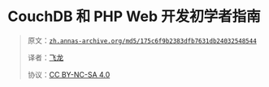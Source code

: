 # CouchDB 和 PHP Web 开发初学者指南

> 原文：[`zh.annas-archive.org/md5/175c6f9b2383dfb7631db24032548544`](https://zh.annas-archive.org/md5/175c6f9b2383dfb7631db24032548544)
> 
> 译者：[飞龙](https://github.com/wizardforcel)
> 
> 协议：[CC BY-NC-SA 4.0](http://creativecommons.org/licenses/by-nc-sa/4.0/)